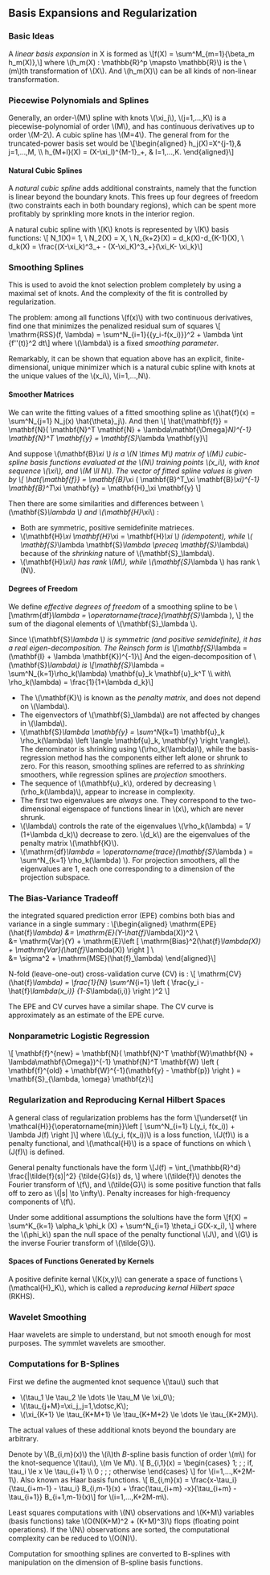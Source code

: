 ## Basis Expansions and Regularization
 
### Basic Ideas
 
A *linear basis expansion* in X is formed as \\[f(X) = \sum^M_{m=1}{\beta_m h_m(X)},\\] where \\(h_m(X) : \mathbb{R}^p \mapsto \mathbb{R}\\) is the \\(m\\)th transformation of \\(X\\). And \\(h_m(X)\\) can be all kinds of non-linear transformation.
 
### Piecewise Polynomials and Splines
 
Generally, an order-\\(M\\) spline with knots \\(\xi_j\\), \\(j=1,...,K\\) is a piecewise-polynomial of order \\(M\\), and has continuous derivatives up to order \\(M-2\\). A cubic spline has \\(M=4\\). The general from for the truncated-power basis set would be \\[\begin{aligned} h_j(X)=X^{j-1},& j=1,...,M, \\\ h_{M+l}(X) = (X-\xi_l)^{M-1}_+, & l=1,...,K. \end{aligned}\\]
 
#### Natural Cubic Splines
 
A *natural cubic spline* adds additional constraints, namely that the function is linear beyond the boundary knots. This frees up four degrees of freedom (two constraints each in both boundary regions), which can be spent more profitably by sprinkling more knots in the interior region.
 
A natural cubic spline with \\(K\\) knots is represented by \\(K\\) basis functions:
\\[ N_1(X)= 1, \ N_2(X) = X, \ N_{k+2}(X) = d_k(X)-d_{K-1}(X), \\\
d_k(X) = \frac{(X-\xi_k)^3_+ - (X-\xi_K)^3_+}{\xi_K- \xi_k}\\]
 
### Smoothing Splines
 
This is used to avoid the knot selection problem completely by using a maximal set of knots. And the complexity of the fit is controlled by regularization.
 
The problem: among all functions \\(f(x)\\) with two continuous derivatives, find one that minimizes the penalized residual sum of squares
\\[ \mathrm{RSS}(f, \lambda) = \sum^N_{i=1}{\{y_i-f(x_i)\}}^2 + \lambda \int \{f''(t)\}^2 dt\\]
where \\(\lambda\\) is a fixed *smoothing parameter*.
 
Remarkably, it can be shown that equation above has an explicit, finite-dimensional, unique minimizer which is a natural cubic spline with knots at the unique values of the \\(x_i\\), \\(i=1,...,N\\).
 
#### Smoother Matrices
 
We can write the fitting values of a fitted smoothing spline as \\(\hat{f}(x) = \sum^N_{j=1} N_j(x) \hat{\theta}_j\\). And then \\[ \hat{\mathbf{f}} = \mathbf{N}( \mathbf{N}^T  \mathbf{N} + \lambda\mathbf{\Omega}_N)^{-1}  \mathbf{N}^T  \mathbf{y} =  \mathbf{S}_\lambda  \mathbf{y}\\]
 
And suppose \\(\mathbf{B}_\xi \\) is a \\(N \times M\\) matrix of \\(M\\) cubic-spline basis functions evaluated at the \\(N\\) training points \\(x_i\\), with knot sequence \\(\xi\\), and \\(M \ll N\\). The vector of fitted spline values is given by
\\[ \hat{\mathbf{f}} = \mathbf{B}_\xi ( \mathbf{B}^T_\xi \mathbf{B}_\xi)^{-1} \mathbf{B}^T_\xi \mathbf{y} = \mathbf{H}_\xi \mathbf{y} \\]
 
Then there are some similarities and differences between \\(\mathbf{S}_\lambda \\) and \\(\mathbf{H}_\xi\\) :

* Both are symmetric, positive semidefinite matrieces.
* \\(\mathbf{H}_\xi \mathbf{H}_\xi = \mathbf{H}_\xi \\) (idempotent), while \\( \mathbf{S}_\lambda \mathbf{S}_\lambda \preceq \mathbf{S}_\lambda\\) because of the *shrinking* nature of \\(\mathbf{S}_\lambda\\).
* \\(\mathbf{H}_\xi\\) has rank \\(M\\), while \\(\mathbf{S}_\lambda \\) has rank \\(N\\).
 
#### Degrees of Freedom
 
We define *effective degrees of freedom* of a smoothing spline to be \\[\mathrm{df}_\lambda = \operatorname{trace}(\mathbf{S}_\lambda ), \\] the sum of the diagonal elements of \\(\mathbf{S}_\lambda \\).
 
Since \\(\mathbf{S}_\lambda \\) is symmetric (and positive semidefinite), it has a real eigen-decomposition. The *Reinsch* form is \\[\mathbf{S}_\lambda = (\mathbf{I} + \lambda \mathbf{K})^{-1}\\]
And the eigen-decomposition of \\(\mathbf{S}_\lambda\\) is \\[\mathbf{S}_\lambda = \sum^N_{k=1}\rho_k(\lambda) \mathbf{u}_k \mathbf{u}_k^T \\\ with\ \rho_k(\lambda) = \frac{1}{1+\lambda d_k}\\]

* The \\(\mathbf{K}\\) is known as the *penalty matrix*, and does not depend on \\(\lambda\\).
* The eigenvectors of \\(\mathbf{S}_\lambda\\) are not affected by changes in \\(\lambda\\).
* \\(\mathbf{S}_\lambda \mathbf{y} = \sum^N_{k=1}  \mathbf{u}_k \rho_k(\lambda) \left \langle \mathbf{u}_k, \mathbf{y} \right \rangle\\). The denominator is shrinking using \\(\rho_k(\lambda)\\), while the basis-regression method has the components either left alone or shrunk to zero. For this reason, smoothing splines are referred to as *shrinking* smoothers, while regression splines are *projection* smoothers.
* The sequence of \\(\mathbf{u}_k\\), ordered by decreasing \\(\rho_k(\lambda)\\), appear to increase in complexity.
* The first two eigenvalues are *always* one. They correspond to the two-dimensional eigenspace of functions linear in \\(x\\), which are never shrunk.
* \\(\lambda\\) controls the rate of the eigenvalues \\(\rho_k(\lambda) = 1/ (1+\lambda d_k)\\) decrease to zero. \\(d_k\\) are the eigenvalues of the penalty matrix \\(\mathbf{K}\\).
* \\(\mathrm{df}_\lambda = \operatorname{trace}(\mathbf{S}_\lambda ) = \sum^N_{k=1} \rho_k(\lambda)  \\). For projection smoothers, all the eigenvalues are 1, each one corresponding to a dimension of the projection subspace.
 
### The Bias-Variance Tradeoff
 
the integrated squared prediction error (EPE) combins both bias and variance in a single summary :
\\[\begin{aligned}  \mathrm{EPE}(\hat{f}_\lambda) &= \mathrm{E}(Y-\hat{f}_\lambda(X))^2 \\\
   &= \mathrm{Var}(Y) + \mathrm{E}\left [ \mathrm{Bias}^2(\hat{f}_\lambda(X)) + \mathrm{Var}(\hat{f}_\lambda(X)) \right ] \\\
    &= \sigma^2 + \mathrm{MSE}(\hat{f}_\lambda) \end{aligned}\\]
 
N-fold (leave-one-out) cross-validation curve (CV) is :
\\[ \mathrm{CV}(\hat{f}_\lambda) = \frac{1}{N} \sum^N_{i=1} \left ( \frac{y_i - \hat{f}_\lambda(x_i)} {1-S_\lambda(i,i)} \right )^2 \\]
 
The EPE and CV curves have a similar shape. The CV curve is approximately as an estimate of the EPE curve.
 
### Nonparametric Logistic Regression
 
\\[ \mathbf{f}^{new} = \mathbf{N}( \mathbf{N}^T \mathbf{W}\mathbf{N} + \lambda\mathbf{\Omega})^{-1} \mathbf{N}^T \mathbf{W} \left ( \mathbf{f}^{old} + \mathbf{W}^{-1}(\mathbf{y} - \mathbf{p}) \right ) = \mathbf{S}_{\lambda, \omega} \mathbf{z}\\]
 
### Regularization and Reproducing Kernal Hilbert Spaces
 
A general class of regularization problems has the form \\[\underset{f \in \mathcal{H}}{\operatorname{min}}\left [ \sum^N_{i=1} L(y_i, f(x_i)) + \lambda J(f) \right ]\\] where \\(L(y_i, f(x_i))\\) is a loss function, \\(J(f)\\) is a penalty functional, and \\(\mathcal{H}\\) is a space of functions on which \\(J(f)\\) is  defined.
 
General penalty functionals have the form \\[J(f) = \int_{\mathbb{R}^d} \frac{|\tilde{f}(s)|^2} {\tilde{G}(s)} ds, \\] where \\(\tilde{f}\\) denotes the Fourier transform of \\(f\\), and \\(\tilde{G}\\) is some positive function that falls off to zero as \\(\|s\| \to \infty\\).  Penalty increases for high-frequency components of \\(f\\).
 
Under some additional assumptions the solultions have the form \\[f(X) = \sum^K_{k=1} \alpha_k \phi_k (X) + \sum^N_{i=1} \theta_i G(X-x_i), \\] where the \\(\phi_k\\) span the null space of the penalty functional \\(J\\), and \\(G\\) is the inverse Fourier transform of \\(\tilde{G}\\).
 
#### Spaces of Functions Generated by Kernels
 
A positive definite kernal \\(K(x,y)\\) can generate a space of functions \\(\mathcal{H}_K\\), which is called a *reproducing kernal Hilbert space* (RKHS).
 
### Wavelet Smoothing
 
Haar wavelets are simple to understand, but not smooth enough for most purposes. The symmlet wavelets are smoother.
 
### Computations for B-Splines
 
First we define the augmented knot sequence \\(\tau\\) such that
 
* \\(\tau_1 \le \tau_2 \le \dots \le \tau_M \le \xi_0\\);
* \\(\tau_{j+M}=\xi_j,\,j=1,\dotsc,K\\);
* \\(\xi_{K+1} \le \tau_{K+M+1} \le \tau_{K+M+2} \le \dots \le \tau_{K+2M}\\).
 
The actual values of these additional knots beyond the boundary are arbitrary.
 
Denote by \\(B_{i,m}(x)\\) the \\(i\\)th *B*-spline basis function of order \\(m\\) for the knot-sequence \\(\tau\\), \\(m \le M\\).
\\[ B_{i,1}(x) = \begin{cases} 1\; \; \; if\, \tau_i \le x \le \tau_{i+1} \\\ 0 \; \; \; otherwise \end{cases} \\] for \\(i=1,...,K+2M-1\\). Also known as Haar basis functions.
\\[ B_{i,m}(x) = \frac{x-\tau_i}{\tau_{i+m-1} - \tau_i} B_{i,m-1}(x) + \frac{\tau_{i+m} -x}{\tau_{i+m} - \tau_{i+1}} B_{i+1,m-1}(x)\\] for \\(i=1,...,K+2M-m\\).
 
Least squares computations with \\(N\\) observations and \\(K+M\\) variables (basis functions) take \\(O(N(K+M)^2 + (K+M)^3)\\) flops (floating point operations). If the \\(N\\) observations are sorted, the computational complexity can be reduced to \\(O(N)\\).
 
Computation for smoothing splines are converted to B-splines with manipulation on the dimension of B-spline basis functions.
